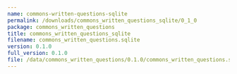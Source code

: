 ```yaml
---
name: commons-written-questions-sqlite
permalink: /downloads/commons_written_questions_sqlite/0_1_0
package: commons_written_questions
title: commons_written_questions_sqlite
filename: commons_written_questions.sqlite
version: 0.1.0
full_version: 0.1.0
file: /data/commons_written_questions/0.1.0/commons_written_questions.sqlite
---
```

